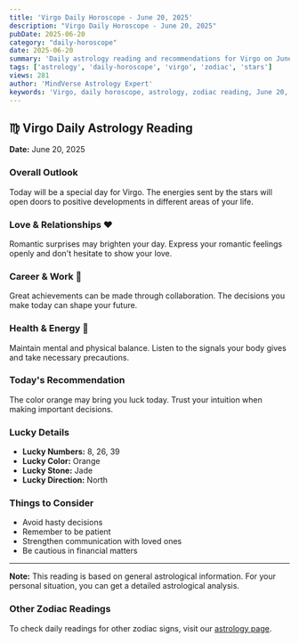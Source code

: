 ```yaml
---
title: 'Virgo Daily Horoscope - June 20, 2025'
description: "Virgo Daily Horoscope - June 20, 2025"
pubDate: 2025-06-20
category: "daily-horoscope"
date: 2025-06-20
summary: 'Daily astrology reading and recommendations for Virgo on June 20, 2025.'
tags: ['astrology', 'daily-horoscope', 'virgo', 'zodiac', 'stars']
views: 281
author: 'MindVerse Astrology Expert'
keywords: 'Virgo, daily horoscope, astrology, zodiac reading, June 20, 2025'
---
```


## ♍ Virgo Daily Astrology Reading

**Date:** June 20, 2025

### Overall Outlook

Today will be a special day for Virgo. The energies sent by the stars will open doors to positive developments in different areas of your life.

### Love & Relationships ❤️

Romantic surprises may brighten your day. Express your romantic feelings openly and don't hesitate to show your love.

### Career & Work 💼

Great achievements can be made through collaboration. The decisions you make today can shape your future.

### Health & Energy 🌟

Maintain mental and physical balance. Listen to the signals your body gives and take necessary precautions.

### Today's Recommendation

The color orange may bring you luck today. Trust your intuition when making important decisions.

### Lucky Details

- **Lucky Numbers:** 8, 26, 39
- **Lucky Color:** Orange
- **Lucky Stone:** Jade
- **Lucky Direction:** North

### Things to Consider

- Avoid hasty decisions
- Remember to be patient
- Strengthen communication with loved ones
- Be cautious in financial matters

---

**Note:** This reading is based on general astrological information. For your personal situation, you can get a detailed astrological analysis.

### Other Zodiac Readings

To check daily readings for other zodiac signs, visit our [astrology page](https://www.mindversedaily.com/en).
